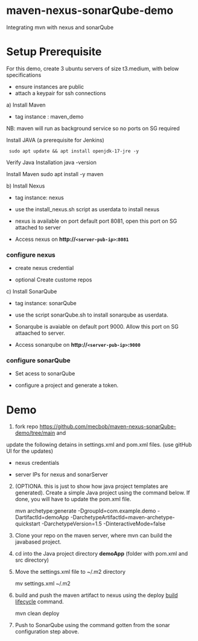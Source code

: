 # maven-nexus-sonarQube-demo
Integrating mvn with nexus and sonarQube


# Setup Prerequisite 

For this demo, create 3 ubuntu servers of size t3.medium,  with below specifications
- ensure instances are public 
- attach a keypair for ssh connections

a) Install Maven

- tag instance : maven_demo

NB: maven will run as background service so no ports on SG required
    
Install JAVA (a prerequisite for Jenkins)

     sudo apt update && apt install openjdk-17-jre -y

Verify Java Installation 
    java -version 

Install Maven
    sudo apt install -y maven


b) Install Nexus
- tag instance: nexus

- use the install_nexus.sh script as userdata to install nexus

-  nexus is available on port default port 8081, open this port on SG attached to server

 - Access nexus on **http://`<server-pub-ip>`:`8081`** 

    
    
### configure nexus

- create nexus credential

- optional Create custome repos



c) Install SonarQube

- tag instance: sonarQube

- use the script sonarQube.sh to install sonarqube as userdata. 

- Sonarqube is avaiable on default port 9000. Allow this port on SG attaached to server.

- Access sonarqube on **http://`<server-pub-ip>`:`9000`** 


### configure sonarQube

- Set acess to sonarQube

- configure a project and generate a token. 




# Demo

1) fork repo  https://github.com/mecbob/maven-nexus-sonarQube-demo/tree/main  and 

update the following detains in settings.xml and pom.xml files.  (use gitHub UI for the updates)

- nexus credentials

- server IPs for nexus and sonarServer

2) (OPTIONA. this is just to show how java project templates are generated). Create a simple Java project using the command below. 
If done, you will have to update the pom.xml file. 


    mvn archetype:generate -DgroupId=com.example.demo -DartifactId=demoApp -DarchetypeArtifactId=maven-archetype-quickstart -DarchetypeVersion=1.5 -DinteractiveMode=false

3) Clone your repo on the maven server, where mvn can build the javabased project. 

4) cd into the Java project directory **demoApp** (folder with pom.xml and src directory)

5) Move the settings.xml file to ~/.m2 directory

     mv settings.xml ~/.m2 


5) build and push the maven artifact to nexus using the deploy [build lifecycle](https://maven.apache.org/guides/introduction/introduction-to-the-lifecycle.html) command.

    mvn clean deploy 


6) Push to SonarQube using the command gotten from the sonar configuration step above. 




